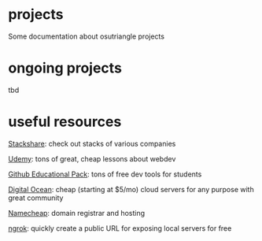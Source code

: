 # projects
Some documentation about osutriangle projects

# ongoing projects
tbd

# useful resources
[Stackshare](http://stackshare.com): check out stacks of various companies

[Udemy](http://udemy.com): tons of great, cheap lessons about webdev

[Github Educational Pack](https://education.github.com/pack/offers): tons of free dev tools for students

[Digital Ocean](http://digitalocean.com): cheap (starting at $5/mo) cloud servers for any purpose with great community

[Namecheap](http://namecheap.com): domain registrar and hosting

[ngrok](https://ngrok.com/): quickly create a public URL for exposing local servers for free
